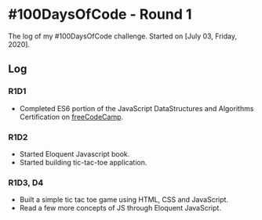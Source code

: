 # #100DaysOfCode - Round 1

The log of my #100DaysOfCode challenge. Started on [July 03, Friday, 2020].

## Log

### R1D1

- Completed ES6 portion of the JavaScript DataStructures and Algorithms Certification on [freeCodeCamp](https://www.freecodecamp.org).

### R1D2

- Started Eloquent Javascript book.
- Started building tic-tac-toe application.

### R1D3, D4

- Built a simple tic tac toe game using HTML, CSS and JavaScript.
- Read a few more concepts of JS through Eloquent JavaScript.
